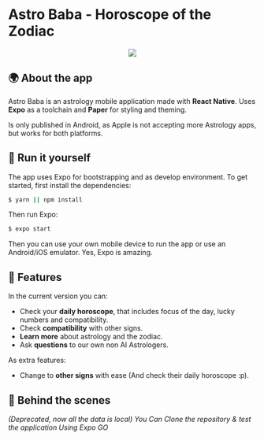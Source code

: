 # Astro Baba - Horoscope of the Zodiac

<p align="center">
  <img src="https://i.imgur.com/1JDnz7u.png">
</p>

## 🌍 About the app

Astro Baba is an astrology mobile application made with **React Native**. Uses **Expo** as a toolchain and **Paper** for styling and theming.

Is only published in Android, as Apple is not accepting more Astrology apps, but works for both platforms.


## 🔧 Run it yourself
The app uses Expo for bootstrapping and as develop environment. To get started, first install the dependencies:
```bash
$ yarn || npm install
```
Then run Expo:
```bash
$ expo start
```
Then you can use your own mobile device to run the app or use an Android/iOS emulator. Yes, Expo is amazing.

## 🍋 Features

In the current version you can:

- Check your **daily horoscope**, that includes focus of the day, lucky numbers and compatibility.
- Check **compatibility** with other signs.
- **Learn more** about astrology and the zodiac.
- Ask **questions** to our own non AI Astrologers.

As extra features:
- Change to **other signs** with ease (And check their daily horoscope :p).

## 🤖 Behind the scenes
_(Deprecated, now all the data is local)_
_You Can Clone the repository & test the application Using Expo GO_


